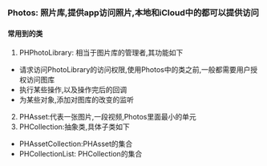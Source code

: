 ### Photos: 照片库,提供app访问照片,本地和iCloud中的都可以提供访问
#### 常用到的类
1. PHPhotoLibrary: 相当于图片库的管理者,其功能如下
* 请求访问PhotoLibrary的访问权限,使用Photos中的类之前,一般都需要用户授权访问图库
* 执行某些操作,以及操作完后的回调
* 为某些对象,添加对图库的改变的监听
2. PHAsset:代表一张图片,一段视频,Photos里面最小的单元
3. PHCollection:抽象类,具体子类如下
* PHAssetCollection:PHAsset的集合
* PHCollectionList: PHCollection的集合


